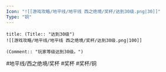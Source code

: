 ```yaml
---
Icon: "![[游戏攻略/地平线/地平线 西之绝境/奖杯/达到30级.png|30]]"
Type: "铜"
---
```

```ad-common-bronze-trophy
title: (Title:: "达到30级")
![[游戏攻略/地平线/地平线 西之绝境/奖杯/达到30级.png|100]]

(Comment:: "玩家等级达到30级。")
```

#地平线/西之绝境/奖杯 #奖杯 #奖杯/铜
